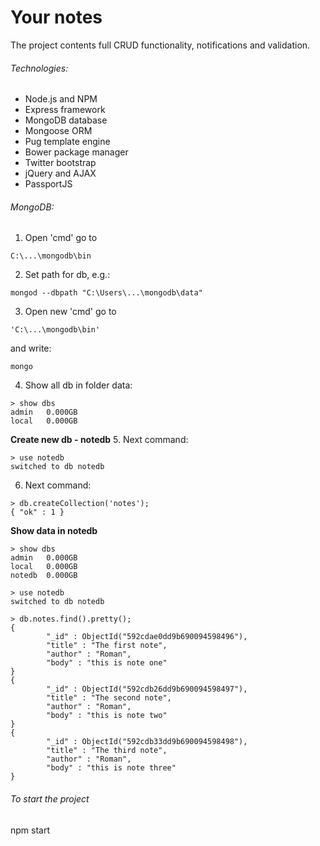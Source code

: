 # Your notes

The project contents full CRUD functionality, notifications and validation.

###### Technologies:

- Node.js and NPM
- Express framework
- MongoDB database
- Mongoose ORM
- Pug template engine
- Bower package manager
- Twitter bootstrap
- jQuery and AJAX
- PassportJS

###### MongoDB:

1. Open 'cmd' go to 
```
C:\...\mongodb\bin
```
2. Set path for db, e.g.:
```
mongod --dbpath "C:\Users\...\mongodb\data"
```
3. Open new 'cmd' go to
```
'C:\...\mongodb\bin'
```
and write: 
```
mongo
```
4. Show all db in folder data:
```
> show dbs
admin   0.000GB
local   0.000GB
```
**Create new db - notedb**
5. Next command:
```
> use notedb
switched to db notedb
```
6. Next command:
```
> db.createCollection('notes');
{ "ok" : 1 }
```

**Show data in notedb**
```
> show dbs
admin   0.000GB
local   0.000GB
notedb  0.000GB

> use notedb
switched to db notedb

> db.notes.find().pretty();
{
        "_id" : ObjectId("592cdae0dd9b690094598496"),
        "title" : "The first note",
        "author" : "Roman",
        "body" : "this is note one"
}
{
        "_id" : ObjectId("592cdb26dd9b690094598497"),
        "title" : "The second note",
        "author" : "Roman",
        "body" : "this is note two"
}
{
        "_id" : ObjectId("592cdb33dd9b690094598498"),
        "title" : "The third note",
        "author" : "Roman",
        "body" : "this is note three"
}
```
###### To start the project

npm start